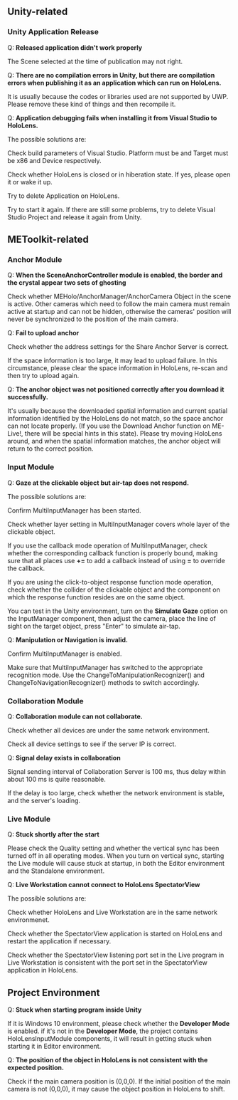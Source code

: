 ## Unity-related
### Unity Application Release
Q: **Released application didn't work properly**

The Scene selected at the time of publication may not right.

Q: **There are no compilation errors in Unity, but there are compilation errors when publishing it as an application which can run on HoloLens.**

It is usually because the codes or libraries used are not supported by UWP. Please remove these kind of things and then recompile it.

Q: **Application debugging fails when installing it from Visual Studio to HoloLens.**

The possible solutions are:

Check build parameters of Visual Studio. Platform must be and Target must be x86 and Device respectively.

Check whether HoloLens is closed or in hiberation state. If yes, please open it or wake it up.

Try to delete Application on HoloLens.

Try to start it again. If there are still some problems, try to delete Visual Studio Project and release it again from Unity.

## METoolkit-related
### Anchor Module
Q: **When the SceneAnchorController module is enabled, the border and the crystal appear two sets of ghosting**

Check whether MEHolo/AnchorManager/AnchorCamera Object in the scene is active. Other cameras which need to follow the main camera must remain active at startup and can not be hidden, otherwise the cameras' position will never be synchronized to the position of the main camera.

Q: **Fail to upload anchor**

Check whether the address settings for the Share Anchor Server is correct.

If the space information is too large, it may lead to upload failure. In this circumstance, please clear the space information in HoloLens, re-scan and then try to upload again.

Q: **The anchor object was not positioned correctly after you download it successfully.**

It's usually because the downloaded spatial information and current spatial information identified by the HoloLens do not match, so the space anchor can not locate properly. (If you use the Download Anchor function on ME-Live!, there will be special hints in this state). Please try moving HoloLens around, and when the spatial information matches, the anchor object will return to the correct position.

### Input Module
Q: **Gaze at the clickable object but air-tap does not respond.**

The possible solutions are:

Confirm MultiInputManager has been started.

Check whether layer setting in MultiInputManager covers whole layer of the clickable object.
 
If you use the callback mode operation of MultiInputManager, check whether the corresponding callback function is properly bound, making sure that all places use **+=** to add a callback instead of using **=** to override the callback.

If you are using the click-to-object response function mode operation, check whether the collider of the clickable object and the component on which the response function resides are on the same object.

You can test in the Unity environment, turn on the **Simulate Gaze** option on the InputManager component, then adjust the camera, place the line of sight on the target object, press "Enter" to simulate air-tap.

Q: **Manipulation or Navigation is invalid.**

Confirm MultiInputManager is enabled.

Make sure that MultiInputManager has switched to the appropriate recognition mode. Use the ChangeToManipulationRecognizer() and ChangeToNavigationRecognizer() methods to switch accordingly.

### Collaboration Module
Q: **Collaboration module can not collaborate.**

Check whether all devices are under the same network environment.

Check all device settings to see if the server IP is correct.

Q: **Signal delay exists in collaboration**

Signal sending interval of Collaboration Server is 100 ms, thus delay within about 100 ms is quite reasonable.

If the delay is too large, check whether the network environment is stable, and the server's loading.

### Live Module
Q: **Stuck shortly after the start**

Please check the Quality setting and whether the vertical sync has been turned off in all operating modes. When you turn on vertical sync, starting the Live module will cause stuck at startup, in both the Editor environment and the Standalone environment.

Q: **Live Workstation cannot connect to HoloLens SpectatorView**

The possible solutions are:

Check whether HoloLens and Live Workstation are in the same network environmenet.

Check whether the SpectatorView application is started on HoloLens and restart the application if necessary.

Check whether the SpectatorView listening port set in the Live program in Live Workstation is consistent with the port set in the SpectatorView application in HoloLens.

## Project Environment
Q: **Stuck when starting program inside Unity**

If it is Windows 10 environment, please check whether the **Developer Mode** is enabled. 
if it's not in the **Developer Mode**, the project contains HoloLensInputModule components, it will result in getting stuck when starting it in Editor environment.

Q: **The position of the object in HoloLens is not consistent with the expected position.**

Check if the main camera position is (0,0,0). If the initial position of the main camera is not (0,0,0), it may cause the object position in HoloLens to shift.



